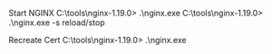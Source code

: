  Start NGINX
 C:\tools\nginx-1.19.0> .\nginx.exe
 C:\tools\nginx-1.19.0> .\nginx.exe -s reload/stop
 
 Recreate Cert
 C:\tools\nginx-1.19.0> .\nginx.exe
 
 